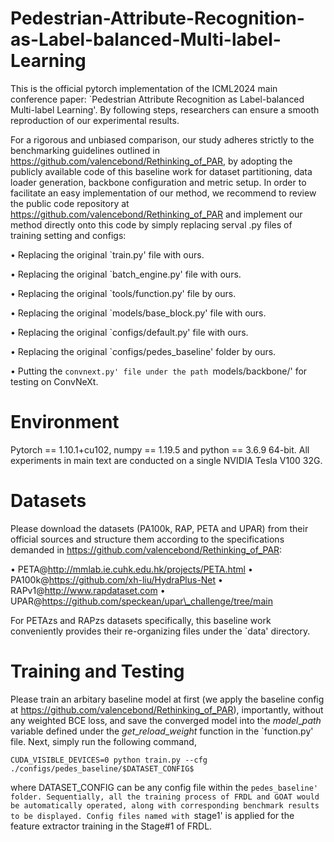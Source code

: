 # Pedestrian-Attribute-Recognition-as-Label-balanced-Multi-label-Learning
This is the official pytorch implementation of the ICML2024 main conference paper: `Pedestrian Attribute Recognition as Label-balanced Multi-label Learning'. By following steps, researchers can ensure a smooth reproduction of our experimental results.

For a rigorous and unbiased comparison, our study adheres strictly to the benchmarking guidelines outlined in https://github.com/valencebond/Rethinking_of_PAR, by adopting the publicly available code of this baseline work for dataset partitioning, data loader generation, backbone configuration and metric setup. In order to facilitate an easy implementation of our method, we recommend to review the public code repository at https://github.com/valencebond/Rethinking_of_PAR and implement our method directly onto this code by simply replacing serval .py files of training setting and configs:


• Replacing the original `train.py' file with ours.

• Replacing the original `batch_engine.py' file with ours.

• Replacing the original `tools/function.py' file by ours.

• Replacing the original `models/base_block.py' file with ours.

• Replacing the original `configs/default.py' file with ours.

• Replacing the original `configs/pedes_baseline' folder by ours.

• Putting the `convnext.py' file under the path `models/backbone/' for testing on ConvNeXt.

# Environment
Pytorch == 1.10.1+cu102, numpy == 1.19.5 and python == 3.6.9 64-bit. All experiments in main text are conducted on a single NVIDIA Tesla V100 32G. 

# Datasets
Please download the datasets (PA100k, RAP, PETA and UPAR) from their official sources and structure them according to the specifications demanded in https://github.com/valencebond/Rethinking_of_PAR:

• PETA@http://mmlab.ie.cuhk.edu.hk/projects/PETA.html
• PA100k@https://github.com/xh-liu/HydraPlus-Net
• RAPv1@http://www.rapdataset.com
• UPAR@https://github.com/speckean/upar\_challenge/tree/main

For PETAzs and RAPzs datasets specifically, this baseline work conveniently provides their re-organizing files under the `data' directory.

# Training and Testing
Please train an arbitary baseline model at first (we apply the baseline config at https://github.com/valencebond/Rethinking_of_PAR), importantly, without any weighted BCE loss, and save the converged model into the $model\_path$ variable defined under the $get\_reload\_weight$ function in the `function.py' file. Next, simply run the following command,
   
```
CUDA_VISIBLE_DEVICES=0 python train.py --cfg ./configs/pedes_baseline/$DATASET_CONFIG$
```

where DATASET_CONFIG can be any config file within the `pedes_baseline' folder. Sequentially, all the training process of FRDL and GOAT would be automatically operated, along with corresponding benchmark results to be displayed. Config files named with `stage1' is applied for the feature extractor training in the Stage#1 of FRDL.
